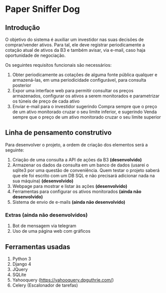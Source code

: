 # Paper Sniffer Dog

## Introdução

O objetivo do sistema é auxiliar um investidor nas suas decisões de comprar/vender ativos. Para tal, ele deve registrar periodicamente a cotação atual de ativos da B3 e também avisar, via e-mail, caso haja oportunidade de negociação.

Os seguintes requisitos funcionais são necessários:

1. Obter periodicamente as cotações de alguma fonte pública qualquer e armazená-las, em uma periodicidade configurável, para consulta posterior
2. Expor uma interface web para permitir consultar os preços armazenados, configurar os ativos a serem monitorados e parametrizar os túneis de preço de cada ativo
3. Enviar e-mail para o investidor sugerindo Compra sempre que o preço de um ativo monitorado cruzar o seu limite inferior, e sugerindo Venda sempre que o preço de um ativo monitorado cruzar o seu limite superior


## Linha de pensamento construtivo

Para desenvolver o projeto, a ordem de criação dos elementos será a seguinte:

1. Criação de uma consulta a API de ações da B3 **(desenvolvido)**
2. Armazenar os dados da consulta em um banco de dados (usarei o sqlite3 por uma questão de conveniência. Quem testar o projeto saberá que ele foi escrito com um DB SQL e não precisará adicionar nada na sua máquina) **(desenvolvido)**
3. Webpage para mostrar e listar às ações **(desenvolvido)**
4. Ferramentas para configurar os ativos monitorados **(ainda não desenvolvido)**
5. Sistema de envio de e-mails **(ainda não desenvolvido)**

### Extras (ainda não desenvolvidos)

1. Bot de mensagem via telegram
2. Uso de uma página web com gráficos

## Ferramentas usadas

1. Python 3
2. Django 4
3. JQuery
4. SQLite
5. Yahooquery (https://yahooquery.dpguthrie.com/)
6. Celery (Escalonador de tarefas)